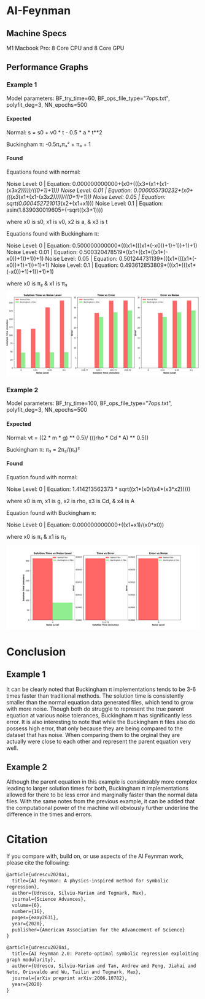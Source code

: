 # AI-Feynman

## Machine Specs

M1 Macbook Pro: 8 Core CPU and 8 Core GPU

## Performance Graphs

### Example 1

Model parameters: BF_try_time=60, BF_ops_file_type="7ops.txt", polyfit_deg=3, NN_epochs=500

#### Expected

Normal: s = s0 + v0 * t - 0.5 * a * t**2

Buckingham π: -0.5π₂π₃² + π₃ + 1

#### Found

Equations found with normal:

Noise Level: 0 | Equation: 0.000000000000+(x0+(((x3*(x1+(x1-(x3*x2)))))/((0+1)+1)))
Noise Level: 0.01 | Equation: 0.000055730232+(x0+(((x3*(x1+(x1-(x3*x2)))))/((0+1)+1)))
Noise Level: 0.05 | Equation: sqrt(0.000452721013*(x2+(x1+x1)))
Noise Level: 0.1 | Equation: asin(1.839030019605+(-sqrt((x3+1))))

where x0 is s0, x1 is v0, x2 is a, & x3 is t

Equations found with Buckingham π:

Noise Level: 0 | Equation: 0.500000000000*(((x1*(((x1*(-x0))+1)+1))+1)+1)
Noise Level: 0.01 | Equation: 0.500320478519*((x1+((x1*((x1*(-x0))+1))+1))+1)
Noise Level: 0.05 | Equation: 0.501244731139*(((x1*(((x1*(-x0))+1)+1))+1)+1)
Noise Level: 0.1 | Equation: 0.493612853809*(((x1*(((x1*(-x0))+1)+1))+1)+1)

where x0 is π₂ & x1 is π₃

![Performance Graphs](Example1Graphs.png)

### Example 2

Model parameters: BF_try_time=100, BF_ops_file_type="7ops.txt", polyfit_deg=3, NN_epochs=500

#### Expected

Normal: vt = ((2 * m * g) ** 0.5)/ (((rho * Cd * A) ** 0.5))

Buckingham π: π₃ = 2π₂/(π₁)²

#### Found

Equation found with normal:

Noise Level: 0 | Equation: 1.414213562373 * sqrt((x1*(x0/(x4*(x3*x2)))))

where x0 is m, x1 is g, x2 is rho, x3 is Cd, & x4 is A

Equation found with Buckingham π:

Noise Level: 0 | Equation: 0.000000000000+((x1+x1)/(x0*x0))

where x0 is π₁ & x1 is π₂


![Performance Graphs](Example2Graphs.png)

# Conclusion

## Example 1

It can be clearly noted that Buckingham π implementations tends to be 3-6 times faster than traditional methods. The solution time is consistently smaller than the normal equation data generated files, which tend to grow with more noise. Though both do struggle to represent the true parent equation at various noise tolerances, Buckingham π has significantly less error. It is also interesting to note that while the Buckingham π files also do possess high error, that only because they are being compared to the dataset that has noise. When comparing them to the orginal they are actually were close to each other and represent the parent equation very well.

## Example 2

Although the parent equation in this example is considerably more complex leading to larger solution times for both, Buckingham π implementations allowed for there to be less error and marginally faster than the normal data files. With the same notes from the previous example, it can be added that the computational power of the machine will obviously further underline the difference in the times and errors.

# Citation

If you compare with, build on, or use aspects of the AI Feynman work, please cite the following:

```
@article{udrescu2020ai,
  title={AI Feynman: A physics-inspired method for symbolic regression},
  author={Udrescu, Silviu-Marian and Tegmark, Max},
  journal={Science Advances},
  volume={6},
  number={16},
  pages={eaay2631},
  year={2020},
  publisher={American Association for the Advancement of Science}
}
```

```
@article{udrescu2020ai,
  title={AI Feynman 2.0: Pareto-optimal symbolic regression exploiting graph modularity},
  author={Udrescu, Silviu-Marian and Tan, Andrew and Feng, Jiahai and Neto, Orisvaldo and Wu, Tailin and Tegmark, Max},
  journal={arXiv preprint arXiv:2006.10782},
  year={2020}
}
```
